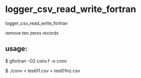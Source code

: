 # logger_csv_read_write_fortran
logger_csv_read_write_fortran

remove ten zeros records

## usage:

$ gfortran -O2 conv.f -o conv

$ ./conv < test01.csv > test01nz.csv
